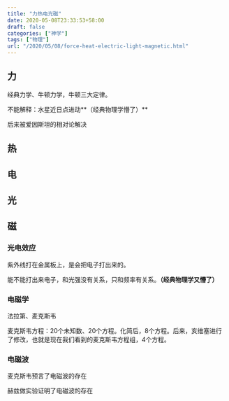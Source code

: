 ```yaml
---
title: "力热电光磁"
date: 2020-05-08T23:33:53+58:00
draft: false
categories: ["神学"]
tags: ["物理"]
url: "/2020/05/08/force-heat-electric-light-magnetic.html"
---
```


## 力

经典力学、牛顿力学，牛顿三大定律。

不能解释：水星近日点进动**（经典物理学懵了）**

后来被爱因斯坦的相对论解决



## 热



## 电



## 光



## 磁





### 光电效应

紫外线打在金属板上，是会把电子打出来的。

能不能打出来电子，和光强没有关系，只和频率有关系。**（经典物理学又懵了）**



### 电磁学

法拉第、麦克斯韦

麦克斯韦方程：20个未知数、20个方程。化简后，8个方程。后来，亥维塞进行了修改，也就是现在我们看到的麦克斯韦方程组，4个方程。



### 电磁波

麦克斯韦预言了电磁波的存在

赫兹做实验证明了电磁波的存在